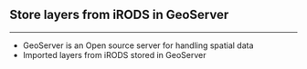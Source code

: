 ## Store layers from iRODS in GeoServer

----

  - GeoServer is an Open source server for handling spatial data
  - Imported layers from iRODS stored in GeoServer
